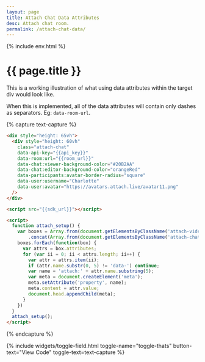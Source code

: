 ```yaml
---
layout: page
title: Attach Chat Data Attributes
desc: Attach chat room.
permalink: /attach-chat-data/
---
```

{% include env.html %}

# {{ page.title }}

This is a working illustration of what using data attributes within
the target div would look like.

When this is implemented, all of the data attributes will contain
only dashes as separators. Eg: `data-room-url`.

{% capture text-capture %}
```html
<div style="height: 65vh">
  <div style="height: 60vh"
    class="attach-chat"
    data-api-key="{{api_key}}"
    data-room:url="{{room_url}}"
    data-chat:viewer-background-color="#20B2AA"
    data-chat:editor-background-color="orangeRed"
    data-participants:avatar-border-radius="square"
    data-user:username="Charlotte"
    data-user:avatar="https://avatars.attach.live/avatar11.png"
  />
</div>

<script src="{{sdk_url}}"></script>

<script>
  function attach_setup() {
    var boxes = Array.from(document.getElementsByClassName('attach-videocall'))
        .concat(Array.from(document.getElementsByClassName('attach-chat')));
    boxes.forEach(function(box) {
      var attrs = box.attributes;
      for (var ii = 0; ii < attrs.length; ii++) {
        var attr = attrs.item(ii);
        if (attr.name.substr(0, 5) != 'data-') continue;
        var name = 'attach:' + attr.name.substring(5);
        var meta = document.createElement('meta');
        meta.setAttribute('property', name);
        meta.content = attr.value;
        document.head.appendChild(meta);
      }
    })
  }
  attach_setup();
</script>
```
{% endcapture %}

{% include widgets/toggle-field.html
   toggle-name="toggle-thats"
   button-text="View Code"
   toggle-text=text-capture %}

<div style="height: 65vh">
  <div style="height: 60vh"
    class="attach-chat"
    data-api-key="{{api_key}}"
    data-room:url="{{room_url}}"
    data-chat:viewer-background-color="#20B2AA"
    data-chat:editor-background-color="orangeRed"
    data-participants:avatar-border-radius="square"
    data-user:username="Charlotte"
    data-user:avatar="https://avatars.attach.live/avatar11.png"
  />
</div>

<script src="{{sdk_url}}"></script>

<script>
  function attach_setup() {
    var boxes = Array.from(document.getElementsByClassName('attach-videocall'))
        .concat(Array.from(document.getElementsByClassName('attach-chat')));
    boxes.forEach(function(box) {
      var attrs = box.attributes;
      for (var ii = 0; ii < attrs.length; ii++) {
        var attr = attrs.item(ii);
        if (attr.name.substr(0, 5) != 'data-') continue;
        var name = 'attach:' + attr.name.substring(5);
        var meta = document.createElement('meta');
        meta.setAttribute('property', name);
        meta.content = attr.value;
        document.head.appendChild(meta);
      }
    })
  }
  attach_setup();
</script>
